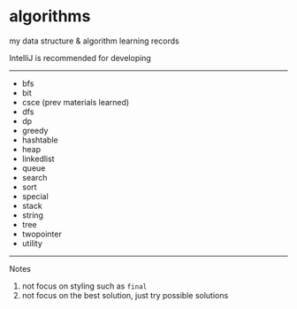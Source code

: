 # algorithms

my data structure & algorithm learning records

IntelliJ is recommended for developing
***
* bfs 
* bit
* csce (prev materials learned)
* dfs
* dp
* greedy
* hashtable
* heap
* linkedlist
* queue
* search
* sort
* special
* stack
* string
* tree
* twopointer
* utility
***
Notes
1. not focus on styling such as `final`
2. not focus on the best solution, just try possible solutions 


